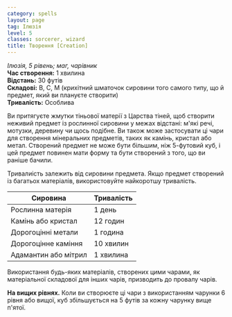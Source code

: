 ```yaml
---
category: spells
layout: page
tag: Ілюзія
level: 5
classes: sorcerer, wizard
title: Творення [Creation]
---
```


_Ілюзія, 5 рівень; маг, чарівник_   
**Час створення:** 1 хвилина    
**Відстань:** 30 футів    
**Складові:** В, С, М (крихітний шматочок сировини того самого типу, що й предмет, який ви плануєте створити)    
**Тривалість:** Особлива   

Ви притягуєте жмутки тіньової матерії з Царства тіней, щоб створити неживий предмет із рослинної сировини у межах відстані: м'які речі, мотузки, деревину чи щось подібне. Ви також може застосувати ці чари для створення мінеральних предметів, таких як камінь, кристал або метал. Створений предмет не може бути більшим, ніж 5-футовий куб, і цей предмет повинен мати форму та бути створений з того, що ви раніше бачили.    

Тривалиість залежить від сировини предмета. Якщо предмет створений із багатьох матеріалів, використовуйте найкоротшу тривалість.  

| Сировина             | Тривалість |
| -------------------- | ---------- |
| Рослинна матерія     | 1 день     |
| Камінь або кристал   | 12 годин   |
| Дорогоцінні метали   | 1 година   |
| Дорогоцінне каміння  | 10 хвилин  |
| Адамантин або мітрил | 1 хвилина  |

Використання будь-яких матеріалів, створених цими чарами, як матеріальної складової для інших чарів, призводить до провалу чарів.   

**На вищих рівнях.** Коли ви створюєте ці чари з використанням чарунки 6 рівня або вищої, куб збільшується на 5 футів за кожну чарунку вище п'ятої. 
